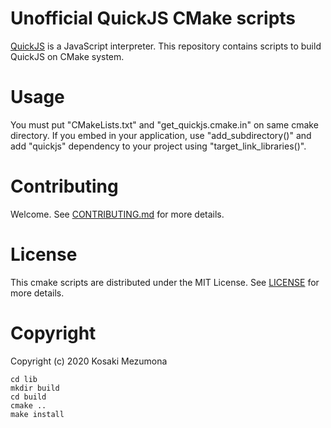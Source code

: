 # Unofficial QuickJS CMake scripts
[QuickJS](https://bellard.org/quickjs/) is a JavaScript interpreter.
This repository contains scripts to build QuickJS on CMake system.

# Usage
You must put "CMakeLists.txt" and "get_quickjs.cmake.in" on same cmake directory.
If you embed in your application, use "add_subdirectory()"
and add "quickjs" dependency to your project using "target_link_libraries()".

# Contributing
Welcome.
See [CONTRIBUTING.md](CONTRIBUTING.md) for more details.

# License
This cmake scripts are distributed under the MIT License.
See [LICENSE](LICENSE) for more details.

# Copyright
Copyright (c) 2020 Kosaki Mezumona


```
cd lib
mkdir build
cd build
cmake ..
make install 

```